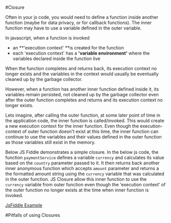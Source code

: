 #Closure


Often in your js code, you would need to define a function inside another function (maybe for data privacy, or for callback functions). The inner function may have to use a variable defined in the outer variable.

In javascript, when a function is invoked 
 - an **'execution context' **is created for the function
  - each 'execution context' has a **'variable environment'** where the variables declared inside the function live
  
  
When the function completes and returns back, its execution context no longer exists and the variables in the context would usually be eventually cleaned up by the garbage collector.

However, when a function has another inner function defined inside it, its variables remain persisted, not cleaned up by the garbage collector even after the outer function completes and returns and its execution context no longer exists.

Lets imagine, after calling the outer function, at some later point of time in the application code, the inner function is called/invoked. This would create a new execution context for the inner function. Even though the execution-context of outer function doesn't exist at this time, the inner function can continue to use the variables and their values defined in the outer function as those variables still exist in the memory.



Below JS Fiddle demonstrates a simple closure.
In the below js code, the function `paymentService` defines a variable `currency` and calculates its value based on the `country` parameter passed to it.
It then returns back another inner anonymous function which accepts `amount` parameter and returns a the formatted amount string using the `currency` variable that was calculated in the outer function. JS Closure allow this inner function to use the `currency` variable from outer function even though the 'execution context' of the outer function no longer exists at the time when inner function is invoked.


[JsFiddle Example](https://jsfiddle.net/tiwarib/4gyrd707/#tabs=js,result,html)

#Pitfalls of using Closures





